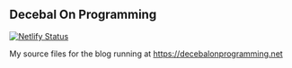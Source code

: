 Decebal On Programming
---

[![Netlify Status](https://api.netlify.com/api/v1/badges/332afc7d-ed97-47df-9189-c3f461e1aad2/deploy-status)](https://app.netlify.com/sites/decebal-on-programming/deploys)

My source files for the blog running at https://decebalonprogramming.net
